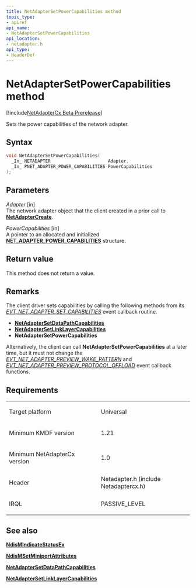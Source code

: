 ```yaml
---
title: NetAdapterSetPowerCapabilities method
topic_type:
- apiref
api_name:
- NetAdapterSetPowerCapabilities
api_location:
- netadapter.h
api_type:
- HeaderDef
---
```


# NetAdapterSetPowerCapabilities method


[!include[NetAdapterCx Beta Prerelease](../netcx-beta-prerelease.md)]

Sets the power capabilities of the network adapter.

Syntax
------

```cpp
void NetAdapterSetPowerCapabilities(
  _In_ NETADAPTER                      Adapter,
  _In_ PNET_ADAPTER_POWER_CAPABILITIES PowerCapabilities
);
```

Parameters
----------

*Adapter* [in]  
The network adapter object that the client created in a prior call to [**NetAdapterCreate**](netadaptercreate.md).

*PowerCapabilities* [in]  
A pointer to an allocated and initialized [**NET_ADAPTER_POWER_CAPABILITIES**](net-adapter-power-capabilities.md) structure.

Return value
------------

This method does not return a value.

Remarks
-------

The client driver sets capabilities by calling the following methods from its [*EVT_NET_ADAPTER_SET_CAPABILITIES*](evt-net-adapter-set-capabilities.md) event callback routine.

-   [**NetAdapterSetDataPathCapabilities**](netadaptersetdatapathcapabilities.md)
-   [**NetAdapterSetLinkLayerCapabilities**](netadaptersetlinklayercapabilities.md)
-   **NetAdapterSetPowerCapabilities**

Alternatively, the client can call **NetAdapterSetPowerCapabilities** at a later time, but it must not change the [*EVT_NET_ADAPTER_PREVIEW_WAKE_PATTERN*](evt-net-adapter-preview-wake-pattern.md) and [*EVT_NET_ADAPTER_PREVIEW_PROTOCOL_OFFLOAD*](evt-net-adapter-preview-protocol-offload.md) event callback functions.

Requirements
------------

<table>
<colgroup>
<col width="50%" />
<col width="50%" />
</colgroup>
<tbody>
<tr class="odd">
<td align="left"><p>Target platform</p></td>
<td align="left">Universal</td>
</tr>
<tr class="even">
<td align="left"><p>Minimum KMDF version</p></td>
<td align="left"><p>1.21</p></td>
</tr>
<tr class="odd">
<td align="left"><p>Minimum NetAdapterCx version</p></td>
<td align="left"><p>1.0</p></td>
</tr>
<tr class="even">
<td align="left"><p>Header</p></td>
<td align="left">Netadapter.h (include Netadaptercx.h)</td>
</tr>
<tr class="odd">
<td align="left"><p>IRQL</p></td>
<td align="left"><p>PASSIVE_LEVEL</p></td>
</tr>
</tbody>
</table>

## See also


[**NdisMIndicateStatusEx**](https://msdn.microsoft.com/library/windows/hardware/ff563600)

[**NdisMSetMiniportAttributes**](https://msdn.microsoft.com/library/windows/hardware/ff563672)

[**NetAdapterSetDataPathCapabilities**](netadaptersetdatapathcapabilities.md)

[**NetAdapterSetLinkLayerCapabilities**](netadaptersetlinklayercapabilities.md)
 

 







